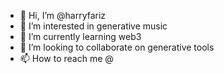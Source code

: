- 👋 Hi, I’m @harryfariz
- 👀 I’m interested in generative music
- 🌱 I’m currently learning web3
- 💞️ I’m looking to collaborate on generative tools
- 📫 How to reach me @

<!---
harryfariz/harryfariz is a ✨ special ✨ repository because its `README.md` (this file) appears on your GitHub profile.
You can click the Preview link to take a look at your changes.
--->
